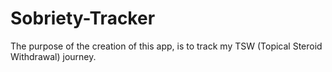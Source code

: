 # Sobriety-Tracker
The purpose of the creation of this app, is to track my TSW (Topical Steroid Withdrawal) journey.
